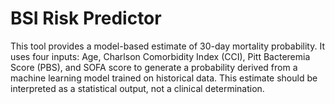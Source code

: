 # BSI Risk Predictor
This tool provides a model-based estimate of 30-day mortality probability. It uses four inputs: Age, Charlson Comorbidity Index (CCI), Pitt Bacteremia Score (PBS), and SOFA score to generate a probability derived from a machine learning model trained on historical data. This estimate should be interpreted as a statistical output, not a clinical determination.
